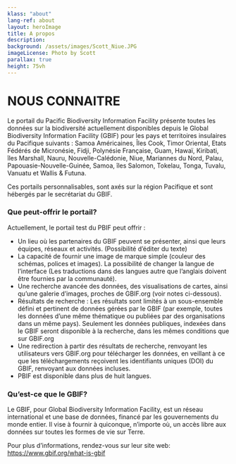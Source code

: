 ```yaml
---
klass: "about"
lang-ref: about
layout: heroImage
title: A propos
description: 
background: /assets/images/Scott_Niue.JPG
imageLicense: Photo by Scott
parallax: true
height: 75vh
---
```

# NOUS CONNAITRE

Le portail du Pacific Biodiversity Information Facility présente toutes les données sur la biodiversité actuellement disponibles depuis le Global Biodiversity Information Facility (GBIF) pour les pays et territoires insulaires du Pacifique suivants : Samoa Américaines, Îles Cook, Timor Oriental, Etats Fédérés de Micronésie, Fidji, Polynésie Française, Guam, Hawaï, Kiribati, îles Marshall, Nauru, Nouvelle-Calédonie, Niue, Mariannes du Nord, Palau, Papouasie-Nouvelle-Guinée, Samoa, îles Salomon, Tokelau, Tonga, Tuvalu, Vanuatu et Wallis & Futuna.

Ces portails personnalisables, sont axés sur la région Pacifique et sont hébergés par le secrétariat du GBIF. 

### **Que peut-offrir le portail?**

Actuellement, le portail test du PBIF peut offrir :

- Un lieu où les partenaires du GBIF peuvent se présenter, ainsi que leurs équipes, réseaux et activités. (Possibilité d’éditer du texte)
- La capacité de fournir une image de marque simple (couleur des schémas, polices et images). La possibilité de changer la langue de l’interface (Les traductions dans des langues autre que l’anglais doivent être fournies par la communauté).
- Une recherche avancée des données, des visualisations de cartes, ainsi qu’une galerie d’images, proches de GBIF.org (voir notes ci-dessous).
- Résultats de recherche : Les résultats sont limités à un sous-ensemble défini et pertinent de données gérées par le GBIF (par exemple, toutes les données d’une même thématique ou publiées par des organisations dans un même pays). Seulement les données publiques, indexées dans le GBIF seront disponible à la recherche, dans les mêmes conditions que sur GBIF.org
- Une redirection à partir des résultats de recherche, renvoyant les utilisateurs vers GBIF.org pour télécharger les données, en veillant à ce que les téléchargements reçoivent les identifiants uniques (DOI) du GBIF, renvoyant aux données incluses. 
- PBIF est disponible dans plus de huit langues.

### **Qu’est-ce que le GBIF?**

Le GBIF, pour Global Biodiversity Information Facility, est un réseau international et une base de données, financé par les gouvernements du monde entier. Il vise à fournir à quiconque, n’importe où, un accès libre aux données sur toutes les formes de vie sur Terre.

Pour plus d’informations, rendez-vous sur leur site web: https://www.gbif.org/what-is-gbif
